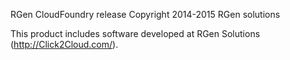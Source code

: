 RGen CloudFoundry release
Copyright 2014-2015 RGen solutions

This product includes software developed at
RGen Solutions (http://Click2Cloud.com/).
